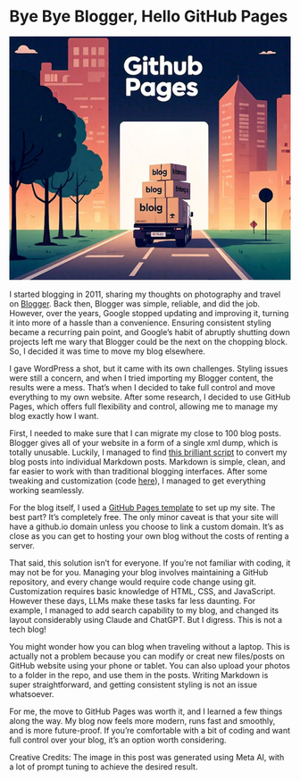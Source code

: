 # Bye Bye Blogger, Hello GitHub Pages

![Moving blog](/img/moving-blog.jpeg)

I started blogging in 2011, sharing my thoughts on photography and travel on [Blogger](https://photopensieve.blogspot.com/?m=1). Back then, Blogger was simple, reliable, and did the job. However, over the years, Google stopped updating and improving it, turning it into more of a hassle than a convenience. Ensuring consistent styling became a recurring pain point, and Google’s habit of abruptly shutting down projects left me wary that Blogger could be the next on the chopping block. So, I decided it was time to move my blog elsewhere.

I gave WordPress a shot, but it came with its own challenges. Styling issues were still a concern, and when I tried importing my Blogger content, the results were a mess. That’s when I decided to take full control and move everything to my own website. After some research, I decided to use GitHub Pages, which offers full flexibility and control, allowing me to manage my blog exactly how I want.

First, I needed to make sure that I can migrate my close to 100 blog posts. Blogger gives all of your website in a form of a single xml dump, which is totally unusable. Luckily, I managed to find [this brilliant script](https://daniel.feldroy.com/posts/2022-02-blogger-to-markdown-script) to convert my blog posts into individual Markdown posts. Markdown is simple, clean, and far easier to work with than traditional blogging interfaces. After some tweaking and customization (code [here](https://gist.github.com/photopensieve/adad1a1385e5a65678afd933204857a3)), I managed to get everything working seamlessly.

For the blog itself, I used a [GitHub Pages template](https://chadbaldwin.net/2021/03/14/how-to-build-a-sql-blog.html) to set up my site. The best part? It’s completely free. The only minor caveat is that your site will have a github.io domain unless you choose to link a custom domain. It’s as close as you can get to hosting your own blog without the costs of renting a server.

That said, this solution isn’t for everyone. If you’re not familiar with coding, it may not be for you. Managing your blog involves maintaining a GitHub repository, and every change would require code change using git. Customization requires basic knowledge of HTML, CSS, and JavaScript. However these days, LLMs make these tasks far less daunting. For example, I managed to add search capability to my blog, and changed its layout considerably using Claude and ChatGPT. But I digress. This is not a tech blog!

You might wonder how you can blog when traveling without a laptop. This is actually not a problem because you can modify or creat new files/posts on GitHub website using your phone or tablet. You can also upload your photos to a folder in the repo, and use them in the posts. Writing Markdown is super straightforward, and getting consistent styling is not an issue whatsoever.

For me, the move to GitHub Pages was worth it, and I learned a few things along the way. My blog now feels more modern, runs fast and smoothly, and is more future-proof. If you’re comfortable with a bit of coding and want full control over your blog, it’s an option worth considering.

Creative Credits: The image in this post was generated using Meta AI, with a lot of prompt tuning to achieve the desired result.
